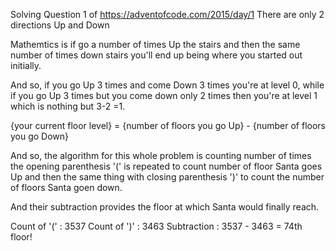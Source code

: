 Solving Question 1 of https://adventofcode.com/2015/day/1
There are only 2 directions Up and Down

Mathemtics is if go a number of times Up the stairs and then the same number of times down stairs you'll end up being where you started out initially.

And so, if you go Up 3 times and come Down 3 times you're at level 0, while if you go Up 3 times but you come down only 2 times then you're at level 1 which is nothing but 3-2 =1.

{your current floor level} = {number of floors you go Up} - {number of floors you go Down}

And so, the algorithm for this whole problem is counting number of times the opening parenthesis '(' is repeated to count number of floor Santa goes Up and then the same thing with closing parenthesis ')' to count the number of floors Santa goen down.

And their subtraction provides the floor at which Santa would finally reach.

Count of '(' : 3537
Count of ')' : 3463
Subtraction : 3537 - 3463 = 74th floor!